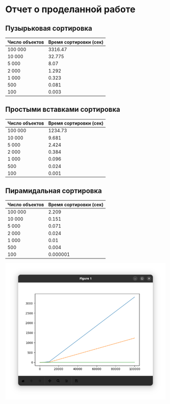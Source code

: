 # Отчет о проделанной работе

## Пузырьковая сортировка
Число объектов | Время сортировки (сек)
---|---
100 000 | 3316.47
10 000 | 32.775
5 000 | 8.07
2 000 | 1.292
1 000 | 0.323
500 | 0.081
100 | 0.003

## Простыми вставками сортировка
Число объектов | Время сортировки (сек)
---|---
100 000 | 1234.73
10 000 | 9.681
5 000 | 2.424
2 000 | 0.384
1 000 | 0.096
500 | 0.024
100 | 0.001

## Пирамидальная сортировка
Число объектов | Время сортировки (сек)
---|---
100 000 | 2.209
10 000 | 0.151
5 000 | 0.071
2 000 | 0.024
1 000 | 0.01
500 | 0.004
100 | 0.000001

![Image](pics/Screenshot%20from%202024-02-04%2018-06-59.png)